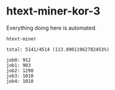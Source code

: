 # htext-miner-kor-3

Everything doing here is automated.

```
htext-miner

total: 5141/4514 (113.89011962782453%)

job0: 912
job1: 903
job2: 1298
job3: 1010
job4: 1018
```